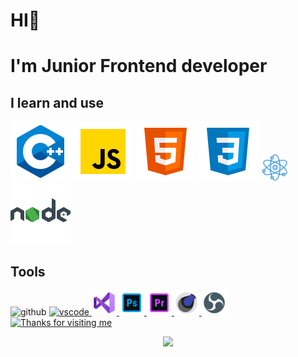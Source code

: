 
# HI👋
# I'm Junior Frontend developer

<!--I learn and use-->

## I learn and use
 <section>
<img src=src\c++.svg
alt="c++">
<img src=src\javascript.svg
alt="JS">
<img src=src\html.svg
alt="html">
<img src=src\css3.svg
alt="css">
<img src=src\react.png
alt="react"
width="45"
height="45">
<img src=src\nodejs.svg>

</section>

<!--tools-->
## Tools
<section>
 <img src="https://cdn.jsdelivr.net/gh/devicons/devicon/icons/github/github-original.svg"
alt="github"
width="40"
height="40"> 
<a href="https://code.visualstudio.com/" target="_blank">
<img src="https://cdn.jsdelivr.net/gh/devicons/devicon/icons/vscode/vscode-original.svg" 
alt="vscode" 
width="40"
height="40">
 <a href="https://visualstudio.microsoft.com/" target="_blank">
 <img src="src/visual-studio.svg"
 alt=VS
 width="40"
 height="40">
</a>
</a>
<a href="https://www.adobe.com/products/photoshopfamily.html" target="_blank">
<img src="src/t-photoshop.svg"
alt="photoshop"
width="40"
height="40">
</a>
<a href="https://www.adobe.com/products/premiere/free-trial-download.html" target="_blank">
 <img src="src/premiere-pro.svg"
 width="40"
 height="40">
 <a href="" target="_blank">
 <img src="src/cinema-4d.svg"
 alt=cinema
 width="40"
 height="40">
 <a href="https://obsproject.com/" target="_blank">
<img src="src/obs-studio.svg"
alt=obs
width="40"
height="40">
 </section>

<!--gif-->
<section>
<img height="250" alt="Thanks for visiting me" width="100%" src="https://raw.githubusercontent.com/BrunnerLivio/brunnerlivio/master/images/marquee.svg" />
<p align="center">
  <img src="https://capsule-render.vercel.app/api?type=waving&color=gradient&height=60&section=footer&width=100"/>
</p>
</section>
